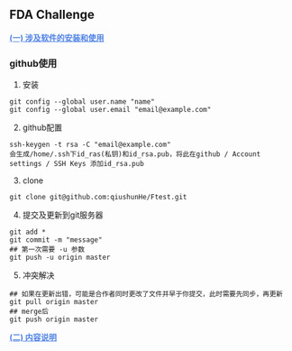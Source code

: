 ## FDA Challenge
<p style="color:#4d80e4;font-weight:bold"><u>(一) 涉及软件的安装和使用</u></p>

### github使用
1. 安装
```
git config --global user.name "name"
git config --global user.email "email@example.com"
```
2. github配置
```
ssh-keygen -t rsa -C "email@example.com"
会生成/home/.ssh下id_ras(私钥)和id_rsa.pub，将此在github / Account settings / SSH Keys 添加id_rsa.pub
```
3. clone
```
git clone git@github.com:qiushunHe/Ftest.git 
```
4. 提交及更新到git服务器
```
git add *
git commit -m "message"
## 第一次需要 -u 参数
git push -u origin master
```
5. 冲突解决
```
## 如果在更新出错，可能是合作者同时更改了文件并早于你提交，此时需要先同步，再更新
git pull origin master
## merge后
git push origin master
```

<p style="color:#4d80e4;font-weight:bold"><u>(二) 内容说明</u></p>